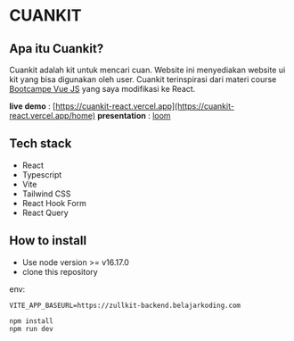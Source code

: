 # CUANKIT
## Apa itu Cuankit?
Cuankit adalah kit untuk mencari cuan. Website ini menyediakan website ui kit yang bisa digunakan oleh user.
Cuankit terinspirasi dari materi course [Bootcampe Vue JS](https://buildwithangga.com/kelas/bootcamp-front-end-developer-mastering-vue-js-3) yang saya modifikasi ke React.

**live demo** : [https://cuankit-react.vercel.app](https://cuankit-react.vercel.app/home)
**presentation** : [loom](https://www.loom.com/share/9c7bde25562e464e804c12c5734f4a78)

## Tech stack
- React
- Typescript
- Vite
- Tailwind CSS
- React Hook Form
- React Query

## How to install
- Use node version >= v16.17.0
- clone this repository

env:
```console
VITE_APP_BASEURL=https://zullkit-backend.belajarkoding.com
```
  
```console
npm install
npm run dev
```
